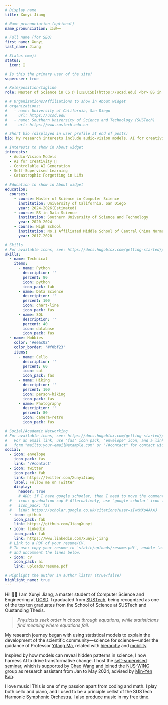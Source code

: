 ```yaml
---
# Display name
title: Xunyi Jiang

# Name pronunciation (optional)
name_pronunciation: 江迅一

# Full name (for SEO)
first_name: Xunyi
last_name: Jiang

# Status emoji
status:
  icon: 🎻

# Is this the primary user of the site?
superuser: true

# Role/position/tagline
role: Master of Science in CS @ [🇺🇸UCSD](https://ucsd.edu) <br> BS in Data Science @ [🇨🇳SUSTech](https://www.sustech.edu.cn)

# # Organizations/Affiliations to show in About widget
# organizations:
#   - name: University of California, San Diego
#     url: https://ucsd.edu
#   - name: Southern University of Science and Technology (SUSTech)
#     url: https://www.sustech.edu.cn

# Short bio (displayed in user profile at end of posts)
bio: My research interests include audio-vision models, AI for creativity🎻, and controlable AI generation.

# Interests to show in About widget
interests:
  - Audio-Vision Models
  - AI for Creativity 🎹
  - Controlable AI Generation
  - Self-Supervised Learning
  - Catastrophic Forgetting in LLMs

# Education to show in About widget
education:
  courses:
    - course: Master of Science in Computer Science 
      institution: University of California, San Diego
      year: 2024-2026(Estimated)
    - course: BS in Data Science
      institution: Southern University of Science and Technology
      year: 2020-2024
    - course: High School
      institution: No.1 Affiliated Middle School of Central China Normal University
      year: 2017-2020

# Skills
# For available icons, see: https://docs.hugoblox.com/getting-started/page-builder/#icons
skills:
  - name: Technical
    items:
      - name: Python
        description: ''
        percent: 80
        icon: python
        icon_pack: fab
      - name: Data Science
        description: ''
        percent: 100
        icon: chart-line
        icon_pack: fas
      - name: SQL
        description: ''
        percent: 40
        icon: database
        icon_pack: fas
  - name: Hobbies
    color: '#eeac02'
    color_border: '#f0bf23'
    items:
      - name: Cello
        description: ''
        percent: 60
        icon: cat
        icon_pack: fas
      - name: Hiking
        description: ''
        percent: 100
        icon: person-hiking
        icon_pack: fas
      - name: Photography
        description: ''
        percent: 80
        icon: camera-retro
        icon_pack: fas

# Social/Academic Networking
# For available icons, see: https://docs.hugoblox.com/getting-started/page-builder/#icons
#   For an email link, use "fas" icon pack, "envelope" icon, and a link in the
#   form "mailto:your-email@example.com" or "/#contact" for contact widget.
social:
  - icon: envelope
    icon_pack: fas
    link: '/#contact'
  - icon: twitter
    icon_pack: fab
    link: https://twitter.com/XunyiJiang
    label: Follow me on Twitter
    display:
      header: true
      # ADD: if I have google schoolar, then I need to move the comment.
  # - icon: graduation-cap # Alternatively, use `google-scholar` icon from `ai` icon pack
  #   icon_pack: fas
  #   link: https://scholar.google.co.uk/citations?user=sIwtMXoAAAAJ
  - icon: github
    icon_pack: fab
    link: https://github.com/JiangXunyi
  - icon: linkedin
    icon_pack: fab
    link: https://www.linkedin.com/xunyi-jiang
  # Link to a PDF of your resume/CV.
  # To use: copy your resume to `static/uploads/resume.pdf`, enable `ai` icons in `params.yaml`,
  # and uncomment the lines below.
  - icon: cv
    icon_pack: ai
    link: uploads/resume.pdf

# Highlight the author in author lists? (true/false)
highlight_name: true
---
```


<!-- Xunyi Jiang is an graduate student of Computer Science at University of California, San Diego. She finished her undergraduate study at SUSTech(Southern University of Science and Technology, Shenzhen). She graduated with distinction, being recognized as one of the top ten graduates from the School of Science at SUSTech.

She is interested in self-supervised learning, computer vision and natural language processing. She is currently working on self-supervised learning for computer vision and natural language processing. She joined into Yifang Ma's research group in 2021. Participated in the [self-supervised seminar](https://niusj03.github.io/23summer/) and joined into the NUS-WING group in Jan. 2024. She is also a principle cellist of the SUSTech Harmonic Symphonic Ochestra. -->

Hi! 👋🏻 I am Xunyi Jiang, a master student of Computer Science and Engineering at [UCSD](https://ucsd.edu). I graduated from [SUSTech](https://www.sustech.edu.cn), being recognized as one of the top ten graduates from the School of Science at SUSTech and Oustanding Thesis.

> *Physicists seek order in chaos through equations, while statisticians find meaning where equations fail.*

My research journey began with using statistical models to explain the development of the scientific community—science for science—under the guidance of Professor [Yifang Ma](https://scholar.google.com/citations?user=v6f9Fy8AAAAJ&hl=en), related with [hierarchy](https://arxiv.org/abs/2401.12739) and [mobility](https://arxiv.org/abs/2401.06794).

Inspired by how models can reveal hidden patterns in science, I now harness AI to drive transformative change. I host the [self-supervised seminar](https://niusj03.github.io/23summer/), which is supported by [Chao Wang](https://wangcmath.github.io) and joined the [NUS-WING](https://wing.comp.nus.edu.sg/) group as research assistant from Jan to May 2024, advised by [Min-Yen Kan](https://scholar.google.com/citations?user=aNVcd3EAAAAJ&hl=en).

I love music! This is one of my passion apart from coding and math. I play both cello and piano, and I used to be a principle cellist of the SUSTech Harmonic Symphonic Orchestra. I also produce music in my free time.

